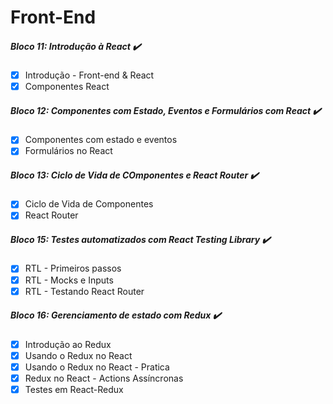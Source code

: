# Front-End 

##### Bloco 11: Introdução à React ✔️
- [x] Introdução - Front-end & React
- [x] Componentes React

##### Bloco 12: Componentes com Estado, Eventos e Formulários com React ✔️
- [x] Componentes com estado e eventos
- [x] Formulários no React

##### Bloco 13: Ciclo de Vida de COmponentes e React Router ✔️
- [x] Ciclo de Vida de Componentes
- [x] React Router

##### Bloco 15: Testes automatizados com React Testing Library ✔️
- [x] RTL - Primeiros passos
- [x] RTL - Mocks e Inputs
- [x] RTL - Testando React Router

##### Bloco 16: Gerenciamento de estado com Redux ✔️
- [x] Introdução ao Redux
- [x] Usando o Redux no React
- [x] Usando o Redux no React - Pratica
- [x] Redux no React - Actions Assíncronas
- [x] Testes em React-Redux
